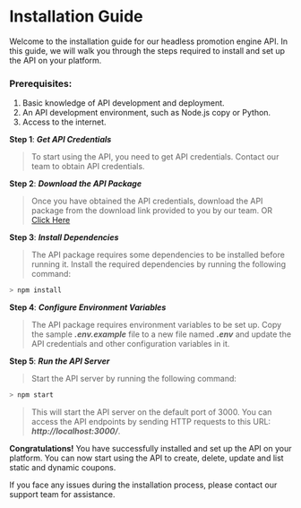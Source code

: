 # Installation Guide

Welcome to the installation guide for our headless promotion engine API. In this guide, we will walk you through the steps required to install and set up the API on your platform.

### Prerequisites:

1. Basic knowledge of API development and deployment.
2. An API development environment, such as Node.js copy or Python.
3. Access to the internet.

**Step 1**: **_Get API Credentials_**

> To start using the API, you need to get API credentials. Contact our team to obtain API credentials.

**Step 2**: **_Download the API Package_**

> Once you have obtained the API credentials, download the API package from the download link provided to you by our team. OR [Click Here]("https://github.com/Archit1706/Coupon-Vault")

**Step 3**: **_Install Dependencies_**

> The API package requires some dependencies to be installed before running it. Install the required dependencies by running the following command:

```js copy
> npm install
```

**Step 4**: **_Configure Environment Variables_**

> The API package requires environment variables to be set up. Copy the sample **_.env.example_** file to a new file named **_.env_** and update the API credentials and other configuration variables in it.

**Step 5**: **_Run the API Server_**

> Start the API server by running the following command:

```js copy
> npm start
```

> This will start the API server on the default port of 3000. You can access the API endpoints by sending HTTP requests to this URL: **_http://localhost:3000/_**.

**Congratulations!** You have successfully installed and set up the API on your platform. You can now start using the API to create, delete, update and list static and dynamic coupons.

If you face any issues during the installation process, please contact our support team for assistance.
